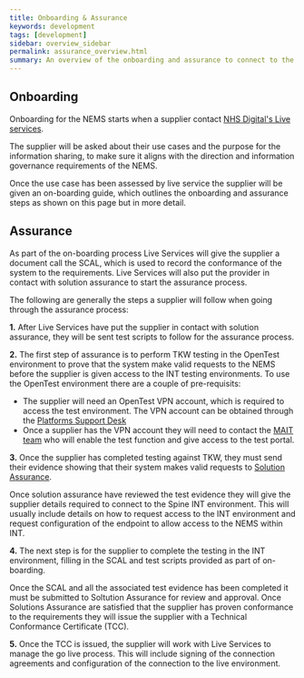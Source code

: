 ```yaml
---
title: Onboarding & Assurance
keywords: development
tags: [development]
sidebar: overview_sidebar
permalink: assurance_overview.html
summary: An overview of the onboarding and assurance to connect to the NEMS
---
```


## Onboarding

Onboarding for the NEMS starts when a supplier contact <a href="mailto:interop.mgmt@nhs.net?subject=Events%20Management%20Service">NHS Digital's Live services</a>.

The supplier will be asked about their use cases and the purpose for the information sharing, to make sure it aligns with the direction and information governance requirements of the NEMS.

Once the use case has been assessed by live service the supplier will be given an on-boarding guide, which outlines the onboarding and assurance steps as shown on this page but in more detail.


## Assurance

As part of the on-boarding process Live Services will give the supplier a document call the SCAL, which is used to record the conformance of the system to the requirements. Live Services will also put the provider in contact with solution assurance to start the assurance process.

The following are generally the steps a supplier will follow when going through the assurance process:

**1.** After Live Services have put the supplier in contact with solution assurance, they will be sent test scripts to follow for the assurance process.


**2.** The first step of assurance is to perform TKW testing in the OpenTest environment to prove that the system make valid requests to the NEMS before the supplier is given access to the INT testing environments. To use the OpenTest environment there are a couple of pre-requisits:

- The supplier will need an OpenTest VPN account, which is required to access the test environment. The VPN account can be obtained through the <a href="mailto:platforms.supportdesk@nhs.net?subject=OpenTest%20VPN%20Account">Platforms Support Desk</a>
- Once a supplier has the VPN account they will need to contact the <a href="mailto:MAIT@nhs.net?subject=OpenTest%20NEMS%20Test%20Portal">MAIT team</a> who will enable the test function and give access to the test portal.


**3.** Once the supplier has completed testing against TKW, they must send their evidence showing that their system makes valid requests to <a href="itkconformance@nhs.net?subject=OpenTest%20NEMS%20Test%20Evidence">Solution Assurance</a>.

Once solution assurance have reviewed the test evidence they will give the supplier details required to connect to the Spine INT environment. This will usually include details on how to request access to the INT environment and request configuration of the endpoint to allow access to the NEMS within INT.


**4.** The next step is for the supplier to complete the testing in the INT environment, filling in the SCAL and test scripts provided as part of on-boarding.

Once the SCAL and all the associated test evidence has been completed it must be submitted to Soltution Assurance for review and approval. Once Solutions Assurance are satisfied that the supplier has proven conformance to the requirements they will issue the supplier with a Technical Conformance Certificate (TCC).


**5.** Once the TCC is issued, the supplier will work with Live Services to manage the go live process. This will include signing of the connection agreements and configuration of the connection to the live environment. 
